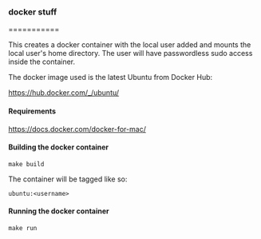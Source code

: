 ### docker stuff
===========

This creates a docker container with the local user added and mounts the local user's home directory. The user will have passwordless sudo access inside the container.

The docker image used is the latest Ubuntu from Docker Hub:

https://hub.docker.com/_/ubuntu/

#### Requirements

https://docs.docker.com/docker-for-mac/

#### Building the docker container

```shell
make build
```

The container will be tagged like so:

```
ubuntu:<username>
```

#### Running the docker container

```shell
make run
```
